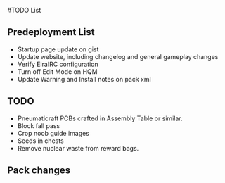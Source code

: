 ﻿#TODO List

## Predeployment List
- Startup page update on gist
- Update website, including changelog and general gameplay changes
- Verify EiraIRC configuration
- Turn off Edit Mode on HQM
- Update Warning and Install notes on pack xml

## TODO

- Pneumaticraft PCBs crafted in Assembly Table or similar.
- Block fall pass
- Crop noob guide images
- Seeds in chests
- Remove nuclear waste from reward bags.

## Pack changes

